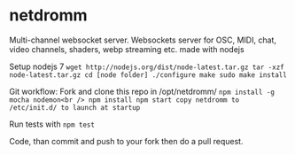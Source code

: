 # netdromm
Multi-channel websocket server.
Websockets server for OSC, MIDI, chat, video channels, shaders, webp streaming etc. made with nodejs

Setup nodejs 7
`wget http://nodejs.org/dist/node-latest.tar.gz
tar -xzf node-latest.tar.gz
cd [node folder]
./configure
make
sudo make install`

Git workflow:
Fork and clone this repo in /opt/netdromm/
`npm install -g mocha nodemon<br />
npm install
npm start
copy netdromm to /etc/init.d/ to launch at startup`

Run tests with `npm test`

Code, than commit and push to your fork then do a pull request.
